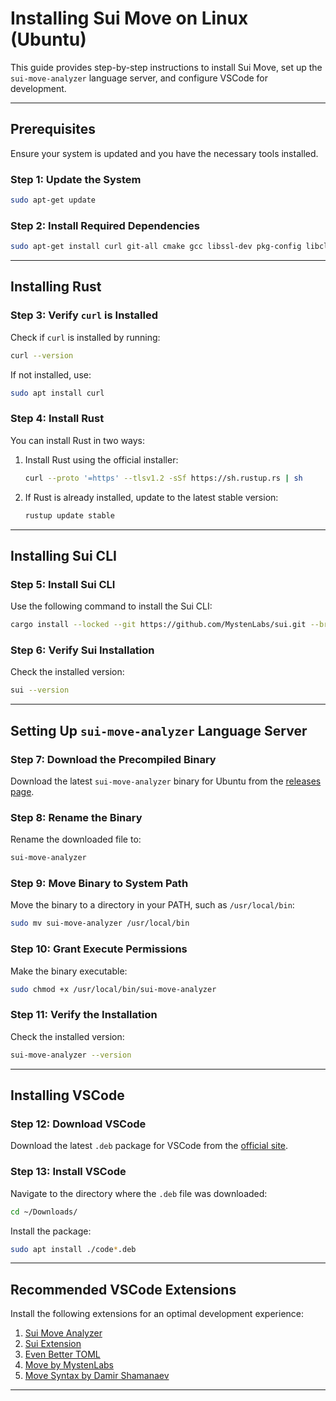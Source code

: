 # Installing Sui Move on Linux (Ubuntu)

This guide provides step-by-step instructions to install Sui Move, set up the `sui-move-analyzer` language server, and configure VSCode for development.

---

## Prerequisites

Ensure your system is updated and you have the necessary tools installed.

### **Step 1: Update the System**
```bash
sudo apt-get update
```

### **Step 2: Install Required Dependencies**
```bash
sudo apt-get install curl git-all cmake gcc libssl-dev pkg-config libclang-dev libpq-dev build-essential
```

---

## Installing Rust

### **Step 3: Verify `curl` is Installed**
Check if `curl` is installed by running:
```bash
curl --version
```
If not installed, use:
```bash
sudo apt install curl
```

### **Step 4: Install Rust**
You can install Rust in two ways:
1. Install Rust using the official installer:
   ```bash
   curl --proto '=https' --tlsv1.2 -sSf https://sh.rustup.rs | sh
   ```
2. If Rust is already installed, update to the latest stable version:
   ```bash
   rustup update stable
   ```

---

## Installing Sui CLI

### **Step 5: Install Sui CLI**
Use the following command to install the Sui CLI:
```bash
cargo install --locked --git https://github.com/MystenLabs/sui.git --branch testnet sui --features tracing
```

### **Step 6: Verify Sui Installation**
Check the installed version:
```bash
sui --version
```

---

## Setting Up `sui-move-analyzer` Language Server

### **Step 7: Download the Precompiled Binary**
Download the latest `sui-move-analyzer` binary for Ubuntu from the [releases page](https://github.com/movebit/sui-move-analyzer/releases/download/v1.1.8/sui-move-analyzer-ubuntu22.04-x86_64-v1.1.8).

### **Step 8: Rename the Binary**
Rename the downloaded file to:
```bash
sui-move-analyzer
```

### **Step 9: Move Binary to System Path**
Move the binary to a directory in your PATH, such as `/usr/local/bin`:
```bash
sudo mv sui-move-analyzer /usr/local/bin
```

### **Step 10: Grant Execute Permissions**
Make the binary executable:
```bash
sudo chmod +x /usr/local/bin/sui-move-analyzer
```

### **Step 11: Verify the Installation**
Check the installed version:
```bash
sui-move-analyzer --version
```

---

## Installing VSCode

### **Step 12: Download VSCode**
Download the latest `.deb` package for VSCode from the [official site](https://code.visualstudio.com/sha/download?build=stable&os=linux-deb-x64).

### **Step 13: Install VSCode**
Navigate to the directory where the `.deb` file was downloaded:
```bash
cd ~/Downloads/
```
Install the package:
```bash
sudo apt install ./code*.deb
```

---

## Recommended VSCode Extensions

Install the following extensions for an optimal development experience:
1. [Sui Move Analyzer](https://marketplace.visualstudio.com/items?itemName=Sui-Move-Analyzer.sui-move-analyzer)
2. [Sui Extension](https://marketplace.visualstudio.com/items?itemName=Sui.Extension)
3. [Even Better TOML](https://marketplace.visualstudio.com/items?itemName=tamasfe.even-better-toml)
4. [Move by MystenLabs](https://marketplace.visualstudio.com/items?itemName=MystenLabs.move)
5. [Move Syntax by Damir Shamanaev](https://marketplace.visualstudio.com/items?itemName=damir-shamanaev.move-syntax)

---
